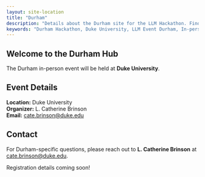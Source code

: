 ```yaml
---
layout: site-location
title: "Durham"
description: "Details about the Durham site for the LLM Hackathon. Find venue information, local schedule, and specific instructions for participants in Durham."
keywords: "Durham Hackathon, Duke University, LLM Event Durham, In-person Hackathon Site"
---
```


## Welcome to the Durham Hub

The Durham in-person event will be held at **Duke University**.

## Event Details

**Location:** Duke University  
**Organizer:** L. Catherine Brinson  
**Email:** [cate.brinson@duke.edu](mailto:cate.brinson@duke.edu)

## Contact

For Durham-specific questions, please reach out to **L. Catherine Brinson** at [cate.brinson@duke.edu](mailto:cate.brinson@duke.edu).

Registration details coming soon!